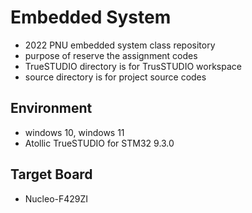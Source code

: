 # Embedded System
- 2022 PNU embedded system class repository
- purpose of reserve the assignment codes
- TrueSTUDIO directory is for TrusSTUDIO workspace
- source directory is for project source codes
## Environment
- windows 10, windows 11
- Atollic TrueSTUDIO for STM32 9.3.0
## Target Board
- Nucleo-F429ZI
